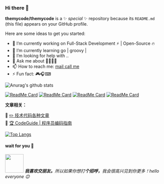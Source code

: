 ### Hi there 👋

**themycode/themycode** is a ✨ _special_ ✨ repository because its `README.md` (this file) appears on your GitHub profile.

Here are some ideas to get you started:

- 🔭 I’m currently working on Full-Stack Development ⚡ | Open-Source 🔥
- 🌱 I’m currently learning  go | groovy | 
- 🤔 I’m looking for help with ..
- 💬 Ask me about  🍨👨‍💻🥱
- 📫 How to reach me: [mail call me](icloudsman@gmail.com)
- ⚡ Fun fact: 🎮🎧⌨

![Anurag's github stats](https://github-readme-stats.vercel.app/api?username=themycode&hide=prs&show_icons=true&count_private=true&title_color=fff&icon_color=483D8B&text_color=9f9f9f&bg_color=DEG,FF7F50,7FFFD4,00CED1,FAEBD7,483D8B&show_owner=False)



[![ReadMe Card](https://github-readme-stats.vercel.app/api/pin/?username=themycode&repo=itstack-demo-design&title_color=fff&bg_color=000000&text_color=9f9f9f)](https://github.com/themycode/itstack-demo-design)
[![ReadMe Card](https://github-readme-stats.vercel.app/api/pin/?username=themycode&repo=FunTester&title_color=fff&bg_color=000000&text_color=9f9f9f)](https://github.com/themycode/FunTester)
[![ReadMe Card](https://github-readme-stats.vercel.app/api/pin/?username=themycode&repo=interview&title_color=fff&bg_color=000000&text_color=9f9f9f)](https://github.com/themycode/interview)
[![ReadMe Card](https://github-readme-stats.vercel.app/api/pin/?username=themycode&repo=CodeGuide&title_color=fff&bg_color=000000&text_color=9f9f9f)](https://github.com/themycode/CodeGuide)




**文章相关：** 

📕 [:pencil2: 技术代码各种文章](https://github.com/themycode/FunTester/blob/okay/document/directory.markdown)  
📕 [:trophy: CodeGuide | 程序员编码指南](https://github.com/themycode/CodeGuide)



[![Top Langs](https://github-readme-stats.vercel.app/api/top-langs/?username=themycode&layout=compact)](https://github.com/themycode/github-readme-stats)


#### wait for you 🤞
<p style="text-align: left;"><a target="_blank" rel="noopener noreferrer" href="https://camo.githubusercontent.com/ec0df7b334d15078e980be8f26f35f1bd6f004eaa4a121db42fed361360c1817/68747470733a2f2f6d656469612e67697068792e636f6d2f6d656469612f4c6e516a7057614f4e386e68723231764e572f67697068792e676966"><img src="https://camo.githubusercontent.com/ec0df7b334d15078e980be8f26f35f1bd6f004eaa4a121db42fed361360c1817/68747470733a2f2f6d656469612e67697068792e636f6d2f6d656469612f4c6e516a7057614f4e386e68723231764e572f67697068792e676966" width="60" data-canonical-src="https://media.giphy.com/media/LnQjpWaON8nhr21vNW/giphy.gif" style="max-width:100%;"></a> <em _msthash="3599557" _msttexthash="276600532"><b _istranslated="1">我喜欢交朋友。</b>所以如果你想打<b _istranslated="1">个招呼，</b>我会很高兴见到你更多！hello everyone <g-emoji class="g-emoji" alias="blush" fallback-src="https://github.githubassets.com/images/icons/emoji/unicode/1f60a.png" _istranslated="1">😊</g-emoji></em> </p>
